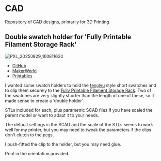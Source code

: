 # CAD
Repository of CAD designs, primarily for 3D Printing.

## Double swatch holder for 'Fully Printable Filament Storage Rack'
![PXL_20250829_100811630](https://github.com/user-attachments/assets/86072a4f-e94d-48a1-9595-c5fc6cc35ecc)

- [GitHub](https://github.com/SiDtheTurtle/CAD/tree/912e159d43ce11807beda35733a5dec7a5a75032/SwatchHolderForFilamentSpoolHolder)
- [MakerWorld](https://makerworld.com/en/models/1744616-double-swatch-holder-for-printable-filament-rack)
- [Printables](https://www.printables.com/model/1398572-double-swatch-holder-for-fully-printable-filament)

I wanted some swatch holders to hold the [fenglyu](https://makerworld.com/en/models/70155-filament-sample-card/) style short swatches and to clip them securely to the [Fully Printable Filament Storage Rack](https://www.printables.com/model/388935-fully-printable-filament-storage-rack). Two of the swatches are very slightly shorter than the length of one of these, so it made sense to create a ‘double holder’.

STLs included for each, plus parametric SCAD files if you have scaled the parent model or want to adapt it to your needs.

The default settings in the SCAD and the scale of the STLs seems to work well for my printer, but you may need to tweak the parameters if the clips don't clutch to the pegs.

I push-fitted the clip to the holder, but you may need glue.

Print in the orientation provided.
